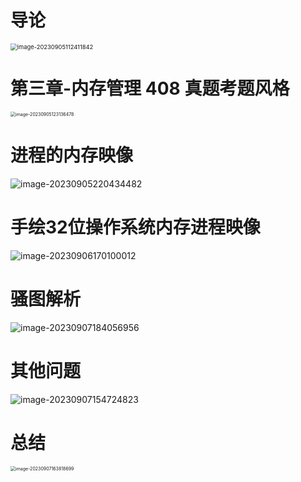 # 导论

<img src="https://cvp.oss-cn-shanghai.aliyuncs.com/picgo/202309051124969.png" alt="image-20230905112411842" style="zoom: 67%;" />



# 第三章-内存管理 408 真题考题风格

<img src="https://cvp.oss-cn-shanghai.aliyuncs.com/picgo/202309051231746.png" alt="image-20230905123136478" style="zoom:50%;" />



# 进程的内存映像

![image-20230905220434482](https://cvp.oss-cn-shanghai.aliyuncs.com/picgo/202309052204637.png)



# 手绘32位操作系统内存进程映像

![image-20230906170100012](https://cvp.oss-cn-shanghai.aliyuncs.com/picgo/202309061701174.png)



# 骚图解析

![image-20230907184056956](https://cvp.oss-cn-shanghai.aliyuncs.com/picgo/202309071840202.png)



# 其他问题

![image-20230907154724823](https://cvp.oss-cn-shanghai.aliyuncs.com/picgo/202309071547432.png)



# 总结

<img src="https://cvp.oss-cn-shanghai.aliyuncs.com/picgo/202309071638880.png" alt="image-20230907163818699" style="zoom:50%;" />
